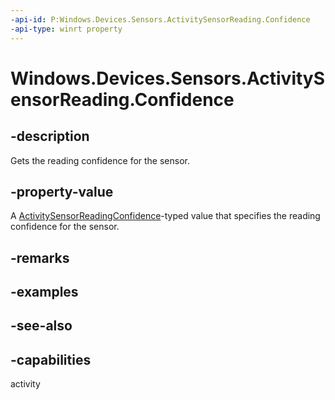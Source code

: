 ----api-id: P:Windows.Devices.Sensors.ActivitySensorReading.Confidence
-api-type: winrt property
---<!-- Property syntaxpublic Windows.Devices.Sensors.ActivitySensorReadingConfidence Confidence { get; }--># Windows.Devices.Sensors.ActivitySensorReading.Confidence## -descriptionGets the reading confidence for the sensor.## -property-valueA [ActivitySensorReadingConfidence](activitysensorreadingconfidence.md)-typed value that specifies the reading confidence for the sensor.## -remarks## -examples## -see-also## -capabilitiesactivity